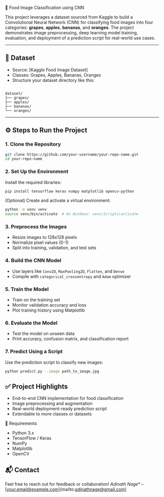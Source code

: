 🍎 Food Image Classification using CNN

This project leverages a dataset sourced from Kaggle to build a Convolutional Neural Network (CNN) for classifying food images into four categories: **grapes**, **apples**, **bananas**, and **oranges**. The project demonstrates image preprocessing, deep learning model training, evaluation, and deployment of a prediction script for real-world use cases.

---

## 📁 Dataset

- Source: [Kaggle Food Image Dataset]
- Classes: Grapes, Apples, Bananas, Oranges
- Structure your dataset directory like this:
```

dataset/
├── grapes/
├── apples/
├── bananas/
└── oranges/

````

---

## ⚙️ Steps to Run the Project

### 1. Clone the Repository
```bash
git clone https://github.com/your-username/your-repo-name.git
cd your-repo-name
````

### 2. Set Up the Environment

Install the required libraries:

```bash
pip install tensorflow keras numpy matplotlib opencv-python
```

(Optional) Create and activate a virtual environment:

```bash
python -m venv venv
source venv/bin/activate  # On Windows: venv\Scripts\activate
```

### 3. Preprocess the Images

* Resize images to 128x128 pixels
* Normalize pixel values (0-1)
* Split into training, validation, and test sets

### 4. Build the CNN Model

* Use layers like `Conv2D`, `MaxPooling2D`, `Flatten`, and `Dense`
* Compile with `categorical_crossentropy` and `Adam` optimizer

### 5. Train the Model

* Train on the training set
* Monitor validation accuracy and loss
* Plot training history using Matplotlib

### 6. Evaluate the Model

* Test the model on unseen data
* Print accuracy, confusion matrix, and classification report

### 7. Predict Using a Script

Use the prediction script to classify new images:

```bash
python predict.py --image path_to_image.jpg
```



## ✅ Project Highlights

* End-to-end CNN implementation for food classification
* Image preprocessing and augmentation
* Real-world deployment-ready prediction script
* Extendable to more classes or datasets

 📌 Requirements

* Python 3.x
* TensorFlow / Keras
* NumPy
* Matplotlib
* OpenCV

## 📬 Contact

Feel free to reach out for feedback or collaboration!
*Adinath Nage** – [your.email@example.com](mailto:adinathnage@gmail.com]

